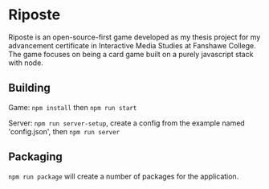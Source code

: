 # Riposte

Riposte is an open-source-first game developed as my thesis project for my advancement certificate in Interactive Media Studies at Fanshawe College. The game focuses on being a card game built on a purely javascript stack with node.

## Building

Game:
`npm install` then `npm run start`

Server:
`npm run server-setup`, create a config from the example named 'config.json', then `npm run server`

## Packaging

`npm run package` will create a number of packages for the application.
